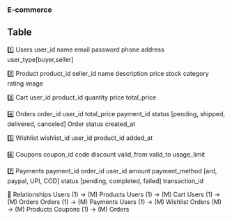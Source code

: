 ### E-commerce
## Table
1️⃣ Users 
user_id
name
email
password
phone
address
user_type[buyer,seller]

2️⃣ Product 
product_id
seller_id
name
description
price
stock
category
rating
image

3️⃣ Cart 
user_id
product_id
quantity
price
total_price

4️⃣ Orders 
order_id
user_id
total_price
payment_id
status [pending, shipped, delivered, canceled]
Order status
created_at

5️⃣ Wishlist 
wishlist_id
user_id
product_id
added_at

6️⃣ Coupons 
coupon_id
code
discount
valid_from
valid_to
usage_limit

7️⃣ Payments 
payment_id
order_id
user_id
amount
payment_method [ard, paypal, UPI, COD]
status [pending, completed, failed]
transaction_id

🎯 Relationships
Users (1) → (M) Products 
Users (1) → (M) Cart 
Users (1) → (M) Orders 
Orders (1) → (M) Payments 
Users (1) → (M) Wishlist 
Orders (M) → (M) Products
Coupons (1) → (M) Orders